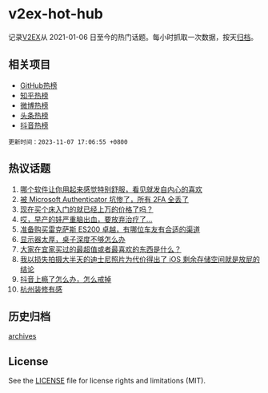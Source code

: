 # v2ex-hot-hub

 记录[V2EX](https://www.v2ex.com/)从 2021-01-06 日至今的热门话题。每小时抓取一次数据，按天[归档](archives)。
 
 ## 相关项目

- [GitHub热榜](https://github.com/lonnyzhang423/github-hot-hub)
- [知乎热榜](https://github.com/lonnyzhang423/zhihu-hot-hub)
- [微博热榜](https://github.com/lonnyzhang423/weibo-hot-hub)
- [头条热榜](https://github.com/lonnyzhang423/toutiao-hot-hub)
- [抖音热榜](https://github.com/lonnyzhang423/douyin-hot-hub)


 `更新时间：2023-11-07 17:06:55 +0800`

## 热议话题

1. [哪个软件让你用起来感觉特别舒服，看见就发自内心的喜欢](https://www.v2ex.com/t/989398)
1. [被 Microsoft Authenticator 坑惨了，所有 2FA 全丢了](https://www.v2ex.com/t/989278)
1. [现在买个床入门的就已经上万的价格了吗？](https://www.v2ex.com/t/989331)
1. [哎，早产的娃严重脑出血，要放弃治疗了...](https://www.v2ex.com/t/989504)
1. [准备购买雷克萨斯 ES200 卓越，有哪位车友有合适的渠道](https://www.v2ex.com/t/989387)
1. [显示器太厚，桌子深度不够怎么办](https://www.v2ex.com/t/989334)
1. [大家在宜家买过的最超值或者最喜欢的东西是什么？](https://www.v2ex.com/t/989343)
1. [我以损失拍摄大半天的迪士尼照片为代价得出了 iOS 剩余存储空间就是放屁的结论](https://www.v2ex.com/t/989309)
1. [抖音上瘾了怎么办，怎么戒掉](https://www.v2ex.com/t/989306)
1. [杭州装修有感](https://www.v2ex.com/t/989353)

## 历史归档

[archives](archives)

## License

See the [LICENSE](LICENSE) file for license rights and limitations (MIT).
